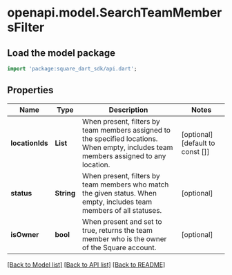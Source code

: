 # openapi.model.SearchTeamMembersFilter

## Load the model package
```dart
import 'package:square_dart_sdk/api.dart';
```

## Properties
Name | Type | Description | Notes
------------ | ------------- | ------------- | -------------
**locationIds** | **List<String>** | When present, filters by team members assigned to the specified locations. When empty, includes team members assigned to any location. | [optional] [default to const []]
**status** | **String** | When present, filters by team members who match the given status. When empty, includes team members of all statuses. | [optional] 
**isOwner** | **bool** | When present and set to true, returns the team member who is the owner of the Square account. | [optional] 

[[Back to Model list]](../README.md#documentation-for-models) [[Back to API list]](../README.md#documentation-for-api-endpoints) [[Back to README]](../README.md)



